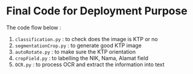 # Final Code for Deployment Purpose

The code flow below :
1. `classification.py` : to check does the image is KTP or no
2. `segmentationCrop.py` : to generate good KTP image
4. `autoRotate.py` : to make sure the KTP orientation
5. `cropField.py` : to labelling the NIK, Nama, Alamat field
6. `OCR.py` : to process OCR and extract the information into text
